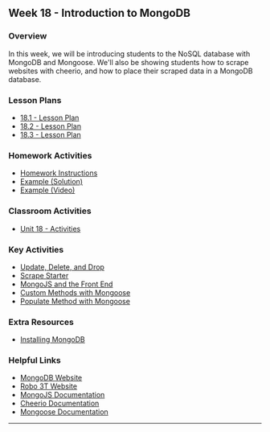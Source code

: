 ## Week 18 - Introduction to MongoDB

### Overview

In this week, we will be introducing students to the NoSQL database with MongoDB and Mongoose. We'll also be showing students how to scrape websites with cheerio, and how to place their scraped data in a MongoDB database.

### Lesson Plans

* [18.1 - Lesson Plan](01-Day/01-Day-LessonPlan.md)
* [18.2 - Lesson Plan](02-Day/02-Day-LessonPlan.md)
* [18.3 - Lesson Plan](03-Day/03-Day-LessonPlan.md)

### Homework Activities

* [Homework Instructions](../../../01-Class-Content/18-mongo-mongoose/02-Homework/Instructions/homework_instructions.md)
* [Example (Solution)](../../../01-Class-Content/18-mongo-mongoose/02-Homework/Solutions)
* [Example (Video)](https://youtu.be/4ltZr3VPmno)

### Classroom Activities

* [Unit 18 - Activities](../../../01-Class-Content/18-mongo-mongoose/01-Activities)

### Key Activities

* [Update, Delete, and Drop](../../../01-Class-Content/18-mongo-mongoose/01-Activities/04-Student-Update-Delete-and-Drop)
* [Scrape Starter](../../../01-Class-Content/18-mongo-mongoose/01-Activities/06-Scrape-Starter)
* [MongoJS and the Front End](../../../01-Class-Content/18-mongo-mongoose/01-Activities/10-MongoJS-and-the-Front-End)
* [Custom Methods with Mongoose](../../../01-Class-Content/18-mongo-mongoose/01-Activities/17-Custom-Method-Exercise)
* [Populate Method with Mongoose](../../../01-Class-Content/18-mongo-mongoose/01-Activities/19-Populate-Exercise)

### Extra Resources

* [Installing MongoDB](../../../01-Class-Content/18-mongo-mongoose/03-Supplemental/Installing-MongoDB.md)

### Helpful Links

* [MongoDB Website](https://www.mongodb.com/)
* [Robo 3T Website](https://robomongo.org/download)
* [MongoJS Documentation](https://www.npmjs.com/package/mongojs)
* [Cheerio Documentation](https://github.com/cheeriojs/cheerio)
* [Mongoose Documentation](http://mongoosejs.com/docs/guide.html)

- - -
